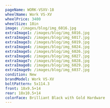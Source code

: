 ```yaml
---
pageName: WORK-VSXV-18
wheelName: Work VS-XV
wheelPrice: 3400
wheelSize: 18in
image: /images/blog/img_6016.jpg
extraImage1: /images/blog/img_6016.jpg
extraImage2: /images/blog/img_6017.jpg
extraImage3: /images/blog/img_6019.jpg
extraImage4: /images/blog/img_6024.jpg
extraImage5: /images/blog/img_6026.jpg
extraImage6: /images/blog/img_6027.jpg
extraImage7: /images/blog/img_6028.jpg
extraImage8: /images/blog/img_6029.jpg
extraImage9: /images/blog/img_6037.jpg
condition: New
brandModel: Work VS-XV
boltPattern: 5x114.3
front: 18x9.5+14
rear: 18x10.5+14
colorFace: Brilliant Black with Gold Hardware
---
```

